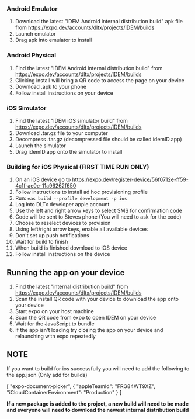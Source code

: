 ### Android Emulator

1. Download the latest "IDEM Android internal distribution build" apk file from https://expo.dev/accounts/dltx/projects/IDEM/builds
2. Launch emulator
3. Drag apk into emulator to install

### Android Physical

1. Find the latest "IDEM Android internal distribution build" from https://expo.dev/accounts/dltx/projects/IDEM/builds
2. Clicking install will bring a QR code to access the page on your device
3. Download .apk to your phone
4. Follow install instructions on your device

### iOS Simulator

1. Find the latest "IDEM iOS simulator build" from https://expo.dev/accounts/dltx/projects/IDEM/builds
2. Download .tar.gz file to your computer
3. Decompress .tar.gz (decompressed file should be called idemID.app)
4. Launch the simulator
5. Drag idemID.app onto the simulator to install

### Building for iOS Physical (FIRST TIME RUN ONLY)

1. On an iOS device go to https://expo.dev/register-device/56f0712e-ff59-4c1f-ae0e-11a96262f650
2. Follow instructions to install ad hoc provisioning profile
3. Run: `eas build --profile development -p ios`
4. Log into DLTx developer apple account
5. Use the left and right arrow keys to select SMS for confirmation code
6. Code will be sent to Steves phone (You will need to ask for the code)
7. Choose to reselect devices to provision
8. Using left/right arrow keys, enable all available devices
9. Don't set up push notifications
10. Wait for build to finish
11. When build is finished download to iOS device
12. Follow install instructions on the device

## Running the app on your device

1. Find the latest "internal distribution build" from https://expo.dev/accounts/dltx/projects/IDEM/builds
2. Scan the install QR code with your device to download the app onto your device
3. Start expo on your host machine
4. Scan the QR code from expo to open IDEM on your device
5. Wait for the JavaScript to bundle
6. If the app isn't loading try closing the app on your device and relaunching with expo repeatedly

## NOTE 
If you want to build for ios successfully you will need to add the following to the app.json (Only add for builds)

 [
        "expo-document-picker",
        {
          "appleTeamId": "FRG84WT9XZ",
          "iCloudContainerEnvironment": "Production"
        }
      ]

**If a new package is added to the project, a new build will need to be made and everyone will need to download the newest internal distribution build**

